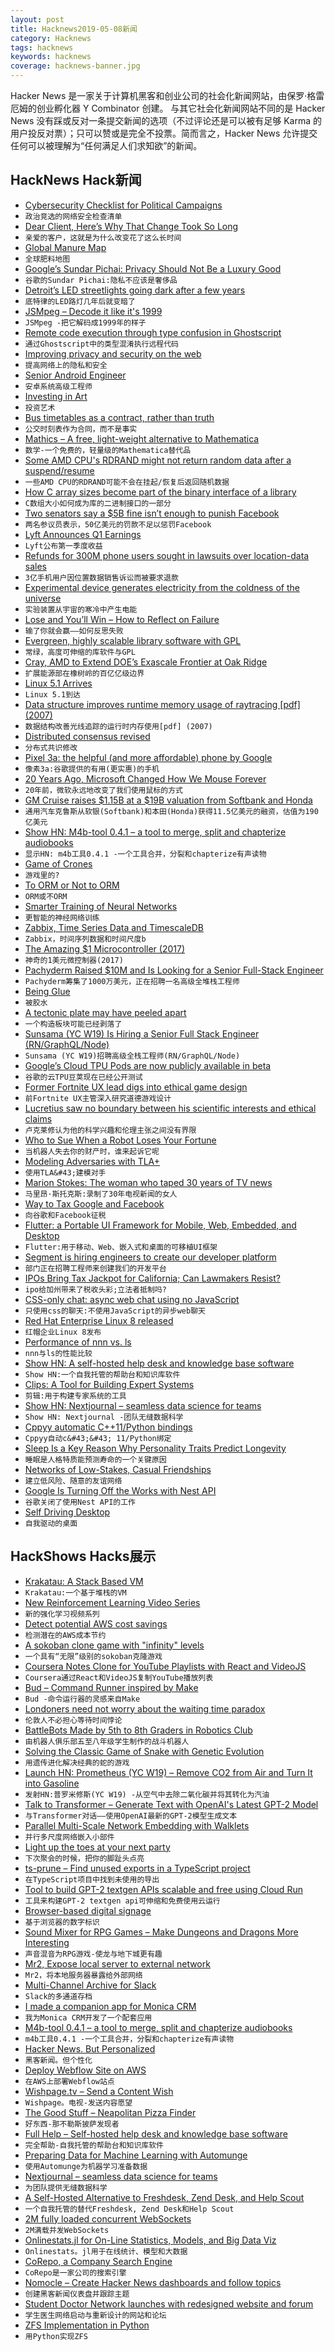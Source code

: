 ```yaml
---
layout: post
title: Hacknews2019-05-08新闻
category: Hacknews
tags: hacknews
keywords: hacknews
coverage: hacknews-banner.jpg
---
```


Hacker News 是一家关于计算机黑客和创业公司的社会化新闻网站，由保罗·格雷厄姆的创业孵化器 Y Combinator 创建。
与其它社会化新闻网站不同的是 Hacker News 没有踩或反对一条提交新闻的选项（不过评论还是可以被有足够 Karma 的用户投反对票）；只可以赞或是完全不投票。简而言之，Hacker News 允许提交任何可以被理解为“任何满足人们求知欲”的新闻。

## HackNews Hack新闻


- [Cybersecurity Checklist for Political Campaigns](https://zeltser.com/security-checklist-for-campaigns/)
- `政治竞选的网络安全检查清单`
- [Dear Client, Here’s Why That Change Took So Long](https://www.simplethread.com/dear-client-heres-why-that-change-took-so-long/)
- `亲爱的客户，这就是为什么改变花了这么长时间`
- [Global Manure Map](https://www.sciencemag.org/news/2019/05/global-map-manure-could-help-save-agriculture-we-know-it)
- `全球肥料地图`
- [Google’s Sundar Pichai: Privacy Should Not Be a Luxury Good](https://www.nytimes.com/2019/05/07/opinion/google-sundar-pichai-privacy.html)
- `谷歌的Sundar Pichai:隐私不应该是奢侈品`
- [Detroit’s LED streetlights going dark after a few years](https://www.detroitnews.com/story/news/local/detroit-city/2019/05/07/detroits-led-streetlights-going-dark-after-few-years/3650465002/)
- `底特律的LED路灯几年后就变暗了`
- [JSMpeg – Decode it like it&#39;s 1999](https://jsmpeg.com/)
- `JSMpeg -把它解码成1999年的样子`
- [Remote code execution through type confusion in Ghostscript](https://lgtm.com/blog/ghostscript_CVE-2018-19134_exploit)
- `通过Ghostscript中的类型混淆执行远程代码`
- [Improving privacy and security on the web](https://blog.chromium.org/2019/05/improving-privacy-and-security-on-web.html)
- `提高网络上的隐私和安全`
- [Senior Android Engineer](http://picktrace.com/careers)
- `安卓系统高级工程师`
- [Investing in Art](http://the-easel.com/essays/for-love-or-money-the-merits-of-investing-in-art/)
- `投资艺术`
- [Bus timetables as a contract, rather than truth](http://www.michalpaszkiewicz.co.uk/blog/timetables/index.html?q=nhn)
- `公交时刻表作为合同，而不是事实`
- [Mathics – A free, light-weight alternative to Mathematica](https://mathics.github.io/)
- `数学-一个免费的，轻量级的Mathematica替代品`
- [Some AMD CPU&#39;s RDRAND might not return random data after a suspend/resume](https://github.com/systemd/systemd/issues/11810#issuecomment-489727505)
- `一些AMD CPU的RDRAND可能不会在挂起/恢复后返回随机数据`
- [How C array sizes become part of the binary interface of a library](https://developers.redhat.com/blog/2019/05/06/how-c-array-sizes-become-part-of-the-binary-interface-of-a-library/)
- `C数组大小如何成为库的二进制接口的一部分`
- [Two senators say a $5B fine isn’t enough to punish Facebook](https://arstechnica.com/tech-policy/2019/05/two-senators-say-a-5-billion-fine-isnt-enough-to-punish-facebook/)
- `两名参议员表示，50亿美元的罚款不足以惩罚Facebook`
- [Lyft Announces Q1 Earnings](https://investor.lyft.com/news-releases/news-release-details/lyft-announces-record-first-quarter-results)
- `Lyft公布第一季度收益`
- [Refunds for 300M phone users sought in lawsuits over location-data sales](https://arstechnica.com/tech-policy/2019/05/lawsuits-att-verizon-t-mobile-sprint-broke-law-by-selling-location-data/)
- `3亿手机用户因位置数据销售诉讼而被要求退款`
- [Experimental device generates electricity from the coldness of the universe](https://phys.org/news/2019-05-experimental-device-electricity-coldness-universe.html)
- `实验装置从宇宙的寒冷中产生电能`
- [Lose and You’ll Win – How to Reflect on Failure](https://theascent.pub/lose-and-youll-win-how-to-reflect-on-failure-47657d42e0dd)
- `输了你就会赢——如何反思失败`
- [Evergreen, highly scalable library software with GPL](https://evergreen-ils.org/about-us/)
- `常绿，高度可伸缩的库软件与GPL`
- [Cray, AMD to Extend DOE’s Exascale Frontier at Oak Ridge](https://www.hpcwire.com/2019/05/07/cray-amd-exascale-frontier-at-oak-ridge/)
- `扩展能源部在橡树岭的百亿亿级边界`
- [Linux 5.1 Arrives](https://www.zdnet.com/article/linux-5-1-arrives/)
- `Linux 5.1到达`
- [Data structure improves runtime memory usage of raytracing [pdf] (2007)](http://gamma.cs.unc.edu/RS/paper_rt07.pdf)
- `数据结构改善光线追踪的运行时内存使用[pdf] (2007)`
- [Distributed consensus revised](https://blog.acolyer.org/2019/05/07/distributed-consensus-revised-part-i/)
- `分布式共识修改`
- [Pixel 3a: the helpful (and more affordable) phone by Google](https://blog.google/products/pixel/io-pixel-3a/)
- `像素3a:谷歌提供的有用(更实惠)的手机`
- [20 Years Ago, Microsoft Changed How We Mouse Forever](https://gizmodo.com/20-years-ago-microsoft-changed-how-we-mouse-forever-1834274151)
- `20年前，微软永远地改变了我们使用鼠标的方式`
- [GM Cruise raises $1.15B at a $19B valuation from Softbank and Honda](https://techcrunch.com/2019/05/07/gm-cruise-raises-1-5b-at-a-19b-valuation-from-softbank-and-honda/)
- `通用汽车克鲁斯从软银(Softbank)和本田(Honda)获得11.5亿美元的融资，估值为190亿美元`
- [Show HN: M4b-tool 0.4.1 – a tool to merge, split and chapterize audiobooks](https://github.com/sandreas/m4b-tool)
- `显示HN: m4b工具0.4.1 -一个工具合并，分裂和chapterize有声读物`
- [Game of Crones](https://longreads.com/2019/05/06/game-of-crones/)
- `游戏里的?`
- [To ORM or Not to ORM](https://eli.thegreenplace.net/2019/to-orm-or-not-to-orm/)
- `ORM或不ORM`
- [Smarter Training of Neural Networks](https://www.csail.mit.edu/news/smarter-training-neural-networks)
- `更智能的神经网络训练`
- [Zabbix, Time Series Data and TimescaleDB](https://blog.zabbix.com/zabbix-time-series-data-and-timescaledb/6642/)
- `Zabbix，时间序列数据和时间尺度b`
- [The Amazing $1 Microcontroller (2017)](https://jaycarlson.net/microcontrollers/)
- `神奇的1美元微控制器(2017)`
- [Pachyderm Raised $10M and Is Looking for a Senior Full-Stack Engineer](https://jobs.lever.co/pachyderm/)
- `Pachyderm筹集了1000万美元，正在招聘一名高级全堆栈工程师`
- [Being Glue](https://noidea.dog/glue)
- `被胶水`
- [A tectonic plate may have peeled apart](https://www.nationalgeographic.com/science/2019/05/tectonic-plate-peeled-apart-could-shrink-atlantic-ocean-geology/)
- `一个构造板块可能已经剥落了`
- [Sunsama (YC W19) Is Hiring a Senior Full Stack Engineer (RN/GraphQL/Node)](https://www.workatastartup.com/directory/11959)
- `Sunsama (YC W19)招聘高级全栈工程师(RN/GraphQL/Node)`
- [Google’s Cloud TPU Pods are now publicly available in beta](https://cloud.google.com/blog/products/ai-machine-learning/googles-scalable-supercomputers-for-machine-learning-cloud-tpu-pods-are-now-publicly-available-in-beta)
- `谷歌的云TPU豆荚现在已经公开测试`
- [Former Fortnite UX lead digs into ethical game design](http://www.gamasutra.com/view/news/342130/Former_Fortnite_UX_lead_digs_into_ethical_game_design.php)
- `前Fortnite UX主管深入研究道德游戏设计`
- [Lucretius saw no boundary between his scientific interests and ethical claims](https://aeon.co/essays/lucretius-the-flat-earth-and-the-malaise-of-modern-science)
- `卢克莱修认为他的科学兴趣和伦理主张之间没有界限`
- [Who to Sue When a Robot Loses Your Fortune](https://www.bloomberg.com/news/articles/2019-05-06/who-to-sue-when-a-robot-loses-your-fortune)
- `当机器人失去你的财产时，谁来起诉它呢`
- [Modeling Adversaries with TLA&#43;](https://www.hillelwayne.com/post/adversaries/)
- `使用TLA&#43;建模对手`
- [Marion Stokes: The woman who taped 30 years of TV news](https://www.bbc.com/news/av/world-us-canada-48190528/marion-stokes-the-woman-who-taped-30-years-of-tv-news)
- `马里昂·斯托克斯:录制了30年电视新闻的女人`
- [Way to Tax Google and Facebook](https://www.bloomberg.com/opinion/articles/2019-05-03/the-czech-republic-s-new-digital-tax-is-the-right-approach)
- `向谷歌和Facebook征税`
- [Flutter: a Portable UI Framework for Mobile, Web, Embedded, and Desktop](https://developers.googleblog.com/2019/05/Flutter-io19.html)
- `Flutter:用于移动、Web、嵌入式和桌面的可移植UI框架`
- [Segment is hiring engineers to create our developer platform](item?id=19850352)
- `部门正在招聘工程师来创建我们的开发平台`
- [IPOs Bring Tax Jackpot for California; Can Lawmakers Resist?](https://www.nytimes.com/aponline/2019/05/05/us/ap-us-california-budget-enticing-ipos.html)
- `ipo给加州带来了税收头彩;立法者抵制吗?`
- [CSS-only chat: async web chat using no JavaScript](https://github.com/kkuchta/css-only-chat)
- `只使用css的聊天:不使用JavaScript的异步web聊天`
- [Red Hat Enterprise Linux 8 released](https://www.redhat.com/en/enterprise-linux-8?701f20000012hnlAAA#)
- `红帽企业Linux 8发布`
- [Performance of nnn vs. ls](https://github.com/jarun/nnn/wiki/performance)
- `nnn与ls的性能比较`
- [Show HN: A self-hosted help desk and knowledge base software](https://www.fullhelp.com/en?ref=hacker-news)
- `Show HN:一个自我托管的帮助台和知识库软件`
- [Clips: A Tool for Building Expert Systems](http://www.clipsrules.net/)
- `剪辑:用于构建专家系统的工具`
- [Show HN: Nextjournal – seamless data science for teams](https://nextjournal.com)
- `Show HN: Nextjournal -团队无缝数据科学`
- [Cppyy automatic C&#43;&#43;11/Python bindings](https://cppyy.readthedocs.io/en/latest/index.html)
- `Cppyy自动c&#43;&#43; 11/Python绑定`
- [Sleep Is a Key Reason Why Personality Traits Predict Longevity](https://digest.bps.org.uk/2019/05/01/researchers-identity-sleep-as-a-key-reason-why-personality-traits-predict-longevity)
- `睡眠是人格特质能预测寿命的一个关键原因`
- [Networks of Low-Stakes, Casual Friendships](https://www.nytimes.com/2019/05/06/smarter-living/why-you-need-a-network-of-low-stakes-casual-friendships.html)
- `建立低风险、随意的友谊网络`
- [Google Is Turning Off the Works with Nest API](https://nest.com/whats-happening/)
- `谷歌关闭了使用Nest API的工作`
- [Self Driving Desktop](https://github.com/hofstadter-io/self-driving-desktop)
- `自我驱动的桌面`


## HackShows Hacks展示

- [ Krakatau: A Stack Based VM](https://github.com/egranata/krakatau)
- `Krakatau:一个基于堆栈的VM`
- [ New Reinforcement Learning Video Series](https://www.youtube.com/watch?v=gTNNXi9ApVU)
- `新的强化学习视频系列`
- [ Detect potential AWS cost savings](https://github.com/mlabouardy/komiser)
- `检测潜在的AWS成本节约`
- [ A sokoban clone game with &#34;infinity&#34; levels](https://victorribeiro.com/sokoban/)
- `一个具有“无限”级别的sokoban克隆游戏`
- [ Coursera Notes Clone for YouTube Playlists with React and VideoJS](https://react-coursebuilder.netlify.com)
- `Coursera通过React和VideoJS复制YouTube播放列表`
- [ Bud – Command Runner inspired by Make](https://github.com/dohsimpson/bud)
- `Bud -命令运行器的灵感来自Make`
- [ Londoners need not worry about the waiting time paradox](http://www.michalpaszkiewicz.co.uk/blog/timetables/)
- `伦敦人不必担心等待时间悖论`
- [ BattleBots Made by 5th to 8th Graders in Robotics Club](https://create.arduino.cc/projecthub/codedigs/build-a-battlebot-controlled-with-a-ps2-controller-fbc033)
- `由机器人俱乐部五至八年级学生制作的战斗机器人`
- [ Solving the Classic Game of Snake with Genetic Evolution](https://towardsdatascience.com/slitherin-solving-the-classic-game-of-snake-with-ai-part-3-genetic-evolution-33186e6be110)
- `用遗传进化解决经典的蛇的游戏`
- [Launch HN: Prometheus (YC W19) – Remove CO2 from Air and Turn It into Gasoline](https://news.ycombinator.com/item?id=19842240)
- `发射HN:普罗米修斯(YC W19) -从空气中去除二氧化碳并将其转化为汽油`
- [ Talk to Transformer – Generate Text with OpenAI&#39;s Latest GPT-2 Model](https://talktotransformer.com/)
- `与Transformer对话——使用OpenAI最新的GPT-2模型生成文本`
- [ Parallel Multi-Scale Network Embedding with Walklets](https://github.com/benedekrozemberczki/walklets)
- `并行多尺度网络嵌入小部件`
- [ Light up the toes at your next party](http://toeglo.com)
- `下次聚会的时候，把你的脚趾头点亮`
- [ ts-prune – Find unused exports in a TypeScript project](https://github.com/nadeesha/ts-prune)
- `在TypeScript项目中找到未使用的导出`
- [ Tool to build GPT-2 textgen APIs scalable and free using Cloud Run](https://github.com/minimaxir/gpt-2-cloud-run)
- `工具来构建GPT-2 textgen api可伸缩和免费使用云运行`
- [ Browser-based digital signage](https://snapsign.io/)
- `基于浏览器的数字标识`
- [ Sound Mixer for RPG Games – Make Dungeons and Dragons More Interesting](https://battlebards.com)
- `声音混音为RPG游戏-使龙与地下城更有趣`
- [ Mr2, Expose local server to external network](https://github.com/txthinking/mr2)
- `Mr2，将本地服务器暴露给外部网络`
- [ Multi-Channel Archive for Slack](https://spri.me)
- `Slack的多通道存档`
- [ I made a companion app for Monica CRM](https://news.ycombinator.com/item?id=19837402)
- `我为Monica CRM开发了一个配套应用`
- [ M4b-tool 0.4.1 – a tool to merge, split and chapterize audiobooks](https://github.com/sandreas/m4b-tool)
- `m4b工具0.4.1 -一个工具合并，分裂和chapterize有声读物`
- [ Hacker News. But Personalized](https://phn.netlify.com)
- `黑客新闻。但个性化`
- [ Deploy Webflow Site on AWS](https://www.crumpledpapr.com/post/hosting-webflow-site-on-aws-s3-cloudfront-route53-low-cost-and-high-availability)
- `在AWS上部署Webflow站点`
- [ Wishpage.tv – Send a Content Wish](https://wishpage.tv/)
- `Wishpage。电视-发送内容愿望`
- [ The Good Stuff – Neapolitan Pizza Finder](https://thegoodstuff.pizza/)
- `好东西-那不勒斯披萨发现者`
- [ Full Help – Self-hosted help desk and knowledge base software](https://www.fullhelp.com/en?ref=hacker-news)
- `完全帮助-自我托管的帮助台和知识库软件`
- [ Preparing Data for Machine Learning with Automunge](https://medium.com/automunge/preparing-data-for-machine-learning-with-automunge-v1-77-359df39bdcf4)
- `使用Automunge为机器学习准备数据`
- [ Nextjournal – seamless data science for teams](https://nextjournal.com)
- `为团队提供无缝数据科学`
- [ A Self-Hosted Alternative to Freshdesk, Zend Desk, and Help Scout](https://www.fullhelp.com/en?ref=show-hn)
- `一个自我托管的替代Freshdesk, Zend Desk和Help Scout`
- [ 2M fully loaded concurrent WebSockets](https://oatpp.io/benchmark/websocket/2-million/)
- `2M满载并发WebSockets`
- [ Onlinestats.jl for On-Line Statistics, Models, and Big Data Viz](https://github.com/joshday/OnlineStats.jl)
- `Onlinestats。jl用于在线统计、模型和大数据`
- [ CoRepo, a Company Search Engine](http://corepo.org/)
- `CoRepo是一家公司的搜索引擎`
- [ Nomocle – Create Hacker News dashboards and follow topics](https://nomocle.com/)
- `创建黑客新闻仪表盘并跟踪主题`
- [ Student Doctor Network launches with redesigned website and forum](https://www.themehouse.com/blog/student-doctor-network-launches-with-redesigned-website-and-forum)
- `学生医生网络启动与重新设计的网站和论坛`
- [ ZFS Implementation in Python](https://github.com/alcarithemad/zfsp)
- `用Python实现ZFS`


